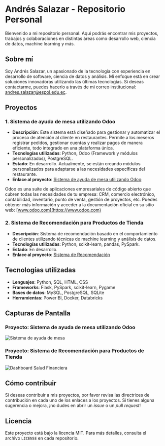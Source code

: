 # Andrés Salazar - Repositorio Personal

Bienvenido a mi repositorio personal. Aquí podrás encontrar mis proyectos, trabajos y colaboraciones en distintas áreas como desarrollo web, ciencia de datos, machine learning y más.

## Sobre mí
Soy Andrés Salazar, un apasionado de la tecnología con experiencia en desarrollo de software, ciencia de datos y análisis. Mi enfoque está en crear soluciones innovadoras utilizando las últimas tecnologías. Si deseas contactarme, puedes hacerlo a través de mi correo institucional: [andres.salazar@espol.edu.ec](mailto:aasalazar@espol.edu.ec).

## Proyectos

### 1. **Sistema de ayuda de mesa utilizando Odoo**
- **Descripción**: Este sistema está diseñado para gestionar y automatizar el proceso de atención al cliente en restaurantes. Permite a los meseros registrar pedidos, gestionar cuentas y realizar pagos de manera eficiente, todo integrado en una plataforma única.
- **Tecnologías utilizadas**: Python, Odoo (Framework y módulos personalizados), PostgreSQL.
- **Estado**: En desarrollo. Actualmente, se están creando módulos personalizados para adaptarse a las necesidades específicas del restaurante.
- **Enlace al proyecto**: [Sistema de ayuda de mesa utilizando Odoo](https://github.com/andressalazar/sistema-ayuda-mesa-odoo)

Odoo es una suite de aplicaciones empresariales de código abierto que cubren todas las necesidades de tu empresa: CRM, comercio electrónico, contabilidad, inventario, punto de venta, gestión de proyectos, etc. Puedes obtener más información y acceder a la documentación oficial en su sitio web: [www.odoo.com](https://www.odoo.com)

### 2. **Sistema de Recomendación para Productos de Tienda**
- **Descripción**: Sistema de recomendación basado en el comportamiento de clientes utilizando técnicas de machine learning y análisis de datos.
- **Tecnologías utilizadas**: Python, scikit-learn, pandas, PySpark.
- **Estado**: En desarrollo.
- **Enlace al proyecto**: [Sistema de Recomendación](https://github.com/andressalazar/RecomendacionTienda)

## Tecnologías utilizadas
- **Lenguajes**: Python, SQL, HTML, CSS
- **Frameworks**: Flask, PySpark, scikit-learn, Pygame
- **Bases de datos**: MySQL, PostgreSQL, SQLite
- **Herramientas**: Power BI, Docker, Databricks

## Capturas de Pantalla
### Proyecto: Sistema de ayuda de mesa utilizando Odoo
![Sistema de ayuda de mesa](ruta/a/imagen/tictactoe.png)

### Proyecto: Sistema de Recomendación para Productos de Tienda
![Dashboard Salud Financiera](ruta/a/imagen/dashboard.png)

## Cómo contribuir
Si deseas contribuir a mis proyectos, por favor revisa las directrices de contribución en cada uno de los enlaces a los proyectos. Si tienes alguna sugerencia o mejora, ¡no dudes en abrir un *issue* o un *pull request*!

## Licencia
Este proyecto está bajo la licencia MIT. Para más detalles, consulta el archivo `LICENSE` en cada repositorio.
